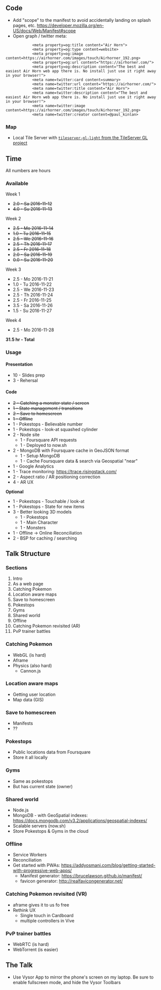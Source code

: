 ## Code

- Add "scope" to the manifest to avoid accidentally landing on splash pages,
  etc. https://developer.mozilla.org/en-US/docs/Web/Manifest#scope
- Open graph / twitter meta: 
```
            <meta property=og:title content="Air Horn">
            <meta property=og:type content=website>
            <meta property=og:image content=https://airhorner.com/images/touch/Airhorner_192.png>
            <meta property=og:url content="https://airhorner.com/">
            <meta property=og:description content="The best and easiest Air Horn web app there is. No install just use it right away in your browser!">
            <meta name=twitter:card content=summary>
            <meta name=twitter:url content="https://airhorner.com/">
            <meta name=twitter:title content="Air Horn">
            <meta name=twitter:description content="The best and easiest Air Horn web app there is. No install just use it right away in your browser!">
            <meta name=twitter:image content=https://airhorner.com/images/touch/Airhorner_192.png>
            <meta name=twitter:creator content=@paul_kinlan>
```

### Map

- Local Tile Server with [`tileserver-gl-light` from the TileServer GL project](https://github.com/klokantech/tileserver-gl)

## Time

All numbers are hours

### Available

Week 1
- ~~2.0 - Sa 2016-11-12~~
- ~~4.0 - Su 2016-11-13~~

Week 2
- ~~2.5 - Mo 2016-11-14~~
- ~~1.0 - Tu 2016-11-15~~
- ~~2.5 - We 2016-11-16~~
- ~~2.5 - Th 2016-11-17~~
- ~~2.5 - Fr 2016-11-18~~
- ~~2.0 - Sa 2016-11-19~~
- ~~0.0 - Su 2016-11-20~~

Week 3
- 2.5 - Mo 2016-11-21
- 1.0 - Tu 2016-11-22
- 2.5 - We 2016-11-23
- 2.5 - Th 2016-11-24
- 2.5 - Fr 2016-11-25
- 3.5 - Sa 2016-11-26
- 1.5 - Su 2016-11-27

Week 4
- 2.5 - Mo 2016-11-28

**31.5 hr - Total**

### Usage

#### Presentation

- 10 - Slides prep
- 3 - Rehersal

#### Code

- ~~2 - Catching a monster state / screen~~
- ~~1 - State management / transitions~~
- ~~2 - Save to homescreen~~
- ~~1 - Offline~~
- 1 - Pokestops - Believable number
- 1 - Pokestops - look-at squashed cylinder
- 2 - Node site
  - 1 - Foursquare API requests
  - 1 - Deployed to now.sh
- 2 - MongoDB with Foursquare cache in GeoJSON format
  - 1 - Setup MongoDB
  - 1 - Cache Foursquare data & search via Geospatial "near"
- 1 - Google Analytics
- 1 - Trace monitoring: https://trace.risingstack.com/
- 2 - Aspect ratio / AR positioning correction
- 4 - AR UX

**Optional**

- 1 - Pokestops - Touchable / look-at
- 1 - Pokestops - State for new items
- 3 - Better looking 3D models
  - 1 - Pokestops
  - 1 - Main Character
  - 1 - Monsters
- 1 - Offline -> Online Reconciliation
- 2 - BSP for caching / searching

## Talk Structure

### Sections

1. Intro
1. As a web page
1. Catching Pokemon
1. Location aware maps
1. Save to homescreen
1. Pokestops
1. Gyms
1. Shared world
1. Offline
1. Catching Pokemon revisited (AR)
1. PvP trainer battles

### Catching Pokemon

* WebGL (is hard)
* Aframe
* Physics (also hard)
  * Cannon.js

### Location aware maps

* Getting user location
* Map data (GIS)

### Save to homescreen

* Manifests
* ??

### Pokestops

* Public locations data from Foursquare
* Store it all locally

### Gyms

* Same as pokestops
* But has current state (owner)

### Shared world

* Node.js
* MongoDB - with GeoSpatial indexes: https://docs.mongodb.com/v3.2/applications/geospatial-indexes/
* Scalable servers (now.sh)
* Store Pokestops & Gyms in the cloud

### Offline

* Service Workers
* Reconciliation
* Get started with PWAs: https://addyosmani.com/blog/getting-started-with-progressive-web-apps/
  * Manifest generator: https://brucelawson.github.io/manifest/
  * favicon generator: http://realfavicongenerator.net/

### Catching Pokemon revisited (VR)

* aframe gives it to us fo free
* Rethink UX
  * Single touch in Cardboard
  * multiple controllers in Vive

### PvP trainer battles

* WebRTC (is hard)
* WebTorrent (is easier)

## The Talk

- Use Vysor App to mirror the phone's screen on my laptop.
  Be sure to enable fullscreen mode, and hide the Vysor Toolbars
